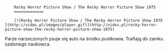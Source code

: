 
        Rocky Horror Picture Show / The Rocky Horror Picture Show 1975 
        =============
        
        [![Rocky Horror Picture Show / The Rocky Horror Picture Show 1975 ](http://vidos.pl/images/player.gif)](http://vidos.pl/rocky-horror-picture-show-the-rocky-horror-picture-show-1975)
        
        
 Parze narzeczonych psuje się auto na środku pustkowia. Trafiają do zamku szalonego naukowca.
    